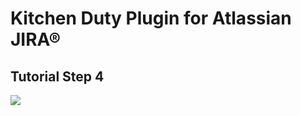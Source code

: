 # Kitchen Duty Plugin for Atlassian JIRA®

## Tutorial Step 4

[![](https://comsysto.github.io/kitchen-duty-plugin-for-atlassian-jira/images/kitchen-duty-teaser.png)](https://comsysto.github.io/kitchen-duty-plugin-for-atlassian-jira/tutorial/06-step-03-planning-page--user-search-js-controller/)

